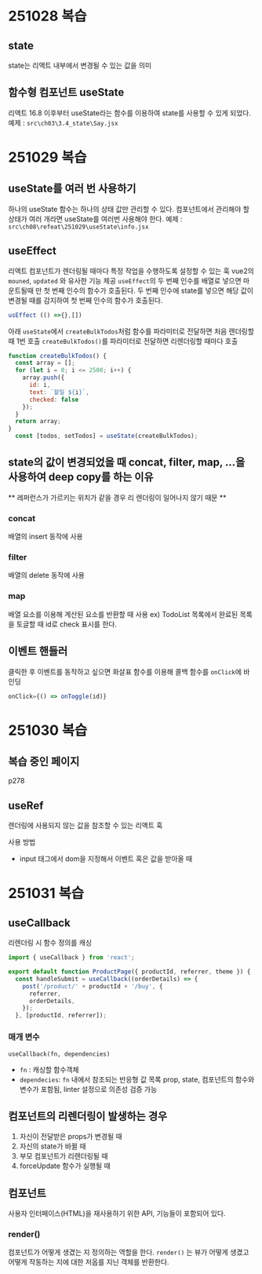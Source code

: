 

# 251028 복습
## state
state는 리액트 내부에서 변경될 수 있는 값을 의미

## 함수형 컴포넌트 useState
리액트 16.8 이후부터 useState라는 함수를 이용하여 state를 사용할 수 있게 되었다.
예제 : `src\ch03\3.4_state\Say.jsx`
# 251029 복습

## useState를 여러 번 사용하기
하나의 useState 함수는 하나의 상태 값만 관리할 수 있다. 컴포넌트에서 관리해야 할 상태가 여러 개라면 useState를 여러번 사용해야 한다. 
예제 : `src\ch08\refeat\251029\useState\info.jsx`

## useEffect
리액트 컴포넌트가 렌더링될 때마다 특정 작업을 수행하도록 설정할 수 있는 훅
vue2의 `mouned`, `updated` 와 유사한 기능 제공
`useEffect`의 두 번째 인수를 배열로 넣으면 마운트될때 만 첫 번째 인수의 함수가 호출된다.
두 번째 인수에 state를 넣으면 해당 값이 변경될 때를 감지하여 첫 번째 인수의 함수가 호출된다.

```js
usEffect (() =>{},[])
```

아래 `useState`에서 `createBulkTodos`처럼 함수를 파라미터로 전달하면 처음 렌더링할 때 1번 호출
`createBulkTodos()`를 파라미터로 전달하면 리렌더링할 때마다 호출

```js
function createBulkTodos() {
  const array = [];
  for (let i = 0; i <= 2500; i++) {
    array.push({
      id: i,
      text: `할일 ${i}`,
      checked: false
    });
  }
  return array;
}
  const [todos, setTodos] = useState(createBulkTodos);
```

## state의 값이 변경되었을 때 concat, filter, map, ...을 사용하여 deep copy를 하는 이유

** 레퍼런스가 가르키는 위치가 같을 경우 리 렌더링이 일어나지 않기 때문 ** 

### concat
배열의 insert 동작에 사용

### filter
배열의 delete 동작에 사용

### map
배열 요소를 이용해 계산된 요소를 반환할 때 사용
ex) TodoList 목록에서 완료된 목록을 토글할 때 id로 check 표시를 한다.

## 이벤트 핸들러
 클릭한 후 이벤트를 동작하고 싶으면 화살표 함수를 이용해 콜백 함수를 `onClick`에 바인딩
```js
onClick={() => onToggle(id)}
```

# 251030 복습


## 복습 중인 페이지
p278

## useRef
렌더링에 사용되지 않는 값을 참조할 수 있는 리액트 훅

사용 방법
- input 태그에서 dom을 지정해서 이벤트 혹은 값을 받아올 때

# 251031 복습

## useCallback

리렌더링 시 함수 정의를 캐싱


```js
import { useCallback } from 'react';

export default function ProductPage({ productId, referrer, theme }) {
  const handleSubmit = useCallback((orderDetails) => {
    post('/product/' + productId + '/buy', {
      referrer,
      orderDetails,
    });
  }, [productId, referrer]);
```

### 매개 변수
`useCallback(fn, dependencies) `
- `fn` : 캐싱할 함수객체
- `dependecies`: `fn` 내에서 참조되는 반응형 값 목록 prop, state, 컴포넌트의 함수와 변수가 포함됨, linter 설정으로 의존성 검증 가능

## 컴포넌트의 리렌더링이 발생하는 경우
1. 자신이 전달받은 props가 변경될 때
2. 자신의 state가 바뀔 때
3. 부모 컴포넌트가 리렌더링될 때
4. forceUpdate 함수가 실행될 때

## 컴포넌트
사용자 인터페이스(HTML)을 재사용하기 위한 API, 기능들이 포함되어 있다.

### render()
컴포넌트가 어떻게 생겼는 지 정의하는 역할을 한다.
`render()` 는 뷰가 어떻게 생겼고 어떻게 작동하는 지에 대한 저옵를 지닌 객체를 반환한다.
